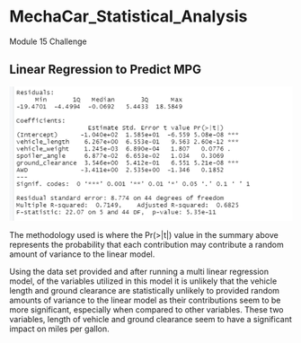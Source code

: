 # MechaCar_Statistical_Analysis
Module 15 Challenge



## Linear Regression to Predict MPG
![Del1Result](Resources/Del1Result.PNG)

The methodology used is where the Pr(>|t|) value in the summary above represents the probability that each contribution may contribute a random amount of variance to the linear model.

Using the data set provided and after running a multi linear regression model, of the variables utilized in this model it is unlikely that the vehicle length and ground clearance are statistically unlikely to provided random amounts of variance to the linear model as their contributions seem to be more significant, especially when compared to other variables.  These two variables, length of vehicle and ground clearance seem to have a significant impact on miles per gallon.
